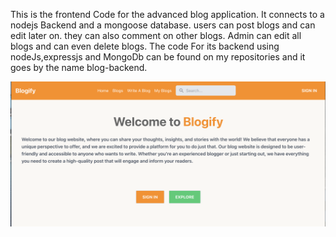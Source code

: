 This is the frontend Code for the advanced blog application. It connects to a nodejs Backend and a mongoose database. users can post blogs and can edit later on. they can also comment on other blogs. Admin can edit all blogs and can even delete blogs.
The code For its backend using nodeJs,expressjs and MongoDb can be found on my repositories and it goes by the name blog-backend.

![Application screenshot](./1.png)



